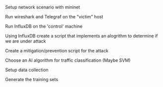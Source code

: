 Setup network scenario with mininet

Run wireshark and Telegraf on the "victim" host

Run InfluxDB on the 'control' machine

Using InfluxDB create a script that implements an alogrithm to determine if we are under attack

Create a mitigation/prevention script for the attack

Choose an AI algorithm for traffic classification (Maybe SVM)

Setup data collection

Generate the training sets
